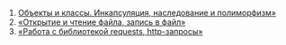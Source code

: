 1. [Объекты и классы. Инкапсуляция, наследование и полиморфизм»](https://github.com/520911/PY-homeworks/tree/oop)
2. [«Открытие и чтение файла, запись в файл»](https://github.com/520911/PY-homeworks/tree/open_files)
3. [«Работа с библиотекой requests, http-запросы»](https://github.com/520911/PY-homeworks/tree/http_requests)
